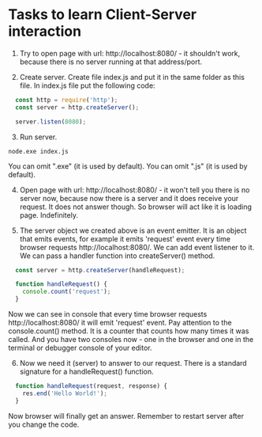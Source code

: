 # Tasks to learn Client-Server interaction

1. Try to open page with url: http://localhost:8080/ - it shouldn't work, because there is no server running at that address/port.
   
2. Create server. Create file index.js and put it in the same folder as this file. In index.js file put the following code:
   
```javascript
  const http = require('http');
  const server = http.createServer();

  server.listen(8080);
```

3. Run server.

```shell
node.exe index.js
```

You can omit ".exe" (it is used by default). You can omit ".js" (it is used by default).


4. Open page with url: http://localhost:8080/ - it won't tell you there is no server now, because now there is a server and it does receive your request. It does not answer though. So browser will act like it is loading page. Indefinitely.

5. The server object we created above is an event emitter. It is an object that emits events, for example it emits 'request' event every time browser requests http://localhost:8080/. We can add event listener to it. We can pass a handler function into createServer() method.

```javascript
  const server = http.createServer(handleRequest);

  function handleRequest() {
    console.count('request');
  }
```

Now we can see in console that every time browser requests http://localhost:8080/ it will emit 'request' event. Pay attention to the console.count() method. It is a counter that counts how many times it was called. And you have two consoles now - one in the browser and one in the terminal or debugger console of your editor.

6. Now we need it (server) to answer to our request. There is a standard signature for a handleRequest() function.

```javascript
  function handleRequest(request, response) {
    res.end('Hello World!');
  }
```

Now browser will finally get an answer. Remember to restart server after you change the code.
